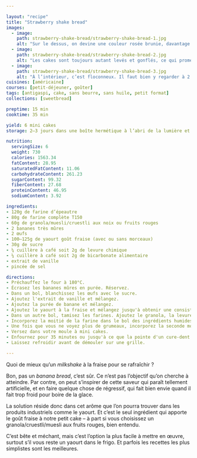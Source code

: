 ```yaml
---

layout: "recipe"
title: "Strawberry shake bread"
images:
  - image:
    path: strawberry-shake-bread/strawberry-shake-bread-1.jpg
    alt: "Sur le dessus, on devine une couleur rosée brunie, davantage qu’un doré."
  - image:
    path: strawberry-shake-bread/strawberry-shake-bread-2.jpg
    alt: "Les cakes sont toujours autant levés et gonflés, ce qui promet un moelleux extraordinaire."
  - image:
    path: strawberry-shake-bread/strawberry-shake-bread-3.jpg
    alt: "À l’intérieur, c’est floconneux. Il faut bien y regarder à 2 fois mais on découvre des noix de granola, et c’est une agréable surprise."
cuisines: [américaine]
courses: [petit-déjeuner, goûter]
tags: [antigaspi, cake, sans beurre, sans huile, petit format]
collections: [sweetbread]

preptime: 15 min
cooktime: 35 min

yield: 6 mini cakes
storage: 2–3 jours dans une boîte hermétique à l’abri de la lumière et de la chaleur. 5 jours au frigo. 2 mois au congélateur.

nutrition:
  servingSize: 6
  weight: 730
  calories: 1563.34
  fatContent: 28.95
  saturatedFatContent: 11.06
  carbohydrateContent: 261.23
  sugarContent: 99.32
  fiberContent: 27.68
  proteinContent: 46.95
  sodiumContent: 3.92

ingredients:
- 120g de farine d’épeautre
- 80g de farine complète T150
- 60g de granola/muesli/cruestli aux noix ou fruits rouges
- 2 bananes très mûres
- 2 œufs
- 100–125g de yaourt goût fraise (avec ou sans morceaux)
- 30g de sucre
- ¼ cuillère à café soit 2g de levure chimique
- ¼ cuillère à café soit 2g de bicarbonate alimentaire
- extrait de vanille
- pincée de sel

directions:
- Préchauffez le four à 180°C.
- Écrasez les bananes mûres en purée. Réservez.
- Dans un bol, blanchissez les œufs avec le sucre.
- Ajoutez l'extrait de vanille et mélangez. 
- Ajoutez la purée de banane et mélangez.
- Ajoutez le yaourt à la fraise et mélangez jusqu'à obtenir une consistance bien homogène.
- Dans un autre bol, tamisez les farines. Ajoutez le granola, la levure, le bicarbonate et le sel. Mélangez. 
- Incorporez la moitié de la farine dans le bol des ingrédients humides à la maryse. 
- Une fois que vous ne voyez plus de grumeaux, incorporez la seconde moitié. Réservez.
- Versez dans votre moule à mini cakes.
- Enfournez pour 35 minutes ou jusqu'à ce que la pointe d'un cure-dent ressorte sèche. 
- Laissez refroidir avant de démouler sur une grille. 

---
```


Quoi de mieux qu’un <i lang="en">milkshake</i> à la fraise pour se rafraîchir&nbsp;?

Bon, pas un <i lang="en">banana bread</i>, c’est sûr. Ce n’est pas l’objectif qu’on cherche à atteindre. Par contre, on peut s’inspirer de cette saveur qui paraît tellement artificielle, et en faire quelque chose de régressif, qui fait bien envie quand il fait trop froid pour boire de la glace.

La solution réside donc dans cet arôme que l’on pourra trouver dans les produits industriels comme le yaourt. Et c’est le seul ingrédient qui apporte le goût fraise à notre petit cake – à part si vous choisissez un granola/cruestli/muesli aux fruits rouges, bien entendu.

C’est bête et méchant, mais c’est l’option la plus facile à mettre en œuvre, surtout s’il vous reste un yaourt dans le frigo. Et parfois les recettes les plus simplistes sont les meilleures.